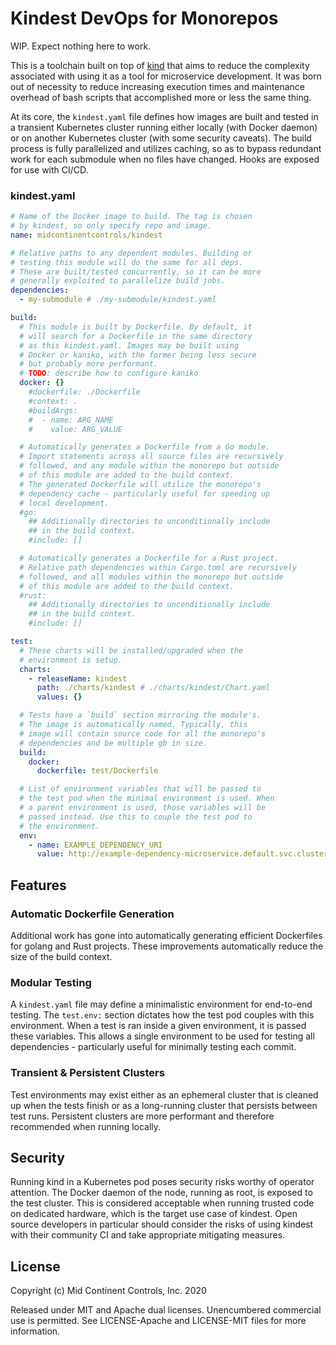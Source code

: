 # Kindest DevOps for Monorepos

WIP. Expect nothing here to work.

This is a toolchain built on top of [kind](https://github.com/kubernetes-sigs/kind) that aims to reduce the complexity associated with using it as a tool for microservice development. It was born out of necessity to reduce increasing execution times and maintenance overhead of bash scripts that accomplished more or less the same thing.

At its core, the `kindest.yaml` file defines how images are built and tested in a transient Kubernetes cluster running either locally (with Docker daemon) or on another Kubernetes cluster (with some security caveats). The build process is fully parallelized and utilizes caching, so as to bypass redundant work for each submodule when no files have changed. Hooks are exposed for use with CI/CD.

### kindest.yaml
```yaml
# Name of the Docker image to build. The tag is chosen
# by kindest, so only specify repo and image.
name: midcontinentcontrols/kindest

# Relative paths to any dependent modules. Building or
# testing this module will do the same for all deps.
# These are built/tested concurrently, so it can be more
# generally exploited to parallelize build jobs.
dependencies:
  - my-submodule # ./my-submodule/kindest.yaml

build:
  # This module is built by Dockerfile. By default, it
  # will search for a Dockerfile in the same directory
  # as this kindest.yaml. Images may be built using
  # Docker or kaniko, with the former being less secure
  # but probably more performant.
  # TODO: describe how to configure kaniko
  docker: {}
    #dockerfile: ./Dockerfile
    #context: .
    #buildArgs:
    #  - name: ARG_NAME
    #    value: ARG_VALUE

  # Automatically generates a Dockerfile from a Go module.
  # Import statements across all source files are recursively
  # followed, and any module within the monorepo but outside
  # of this module are added to the build context.
  # The generated Dockerfile will utilize the monorepo's
  # dependency cache - particularly useful for speeding up
  # local development.
  #go:
    ## Additionally directories to unconditionally include
    ## in the build context.
    #include: []

  # Automatically generates a Dockerfile for a Rust project.
  # Relative path dependencies within Cargo.toml are recursively
  # followed, and all modules within the monorepo but outside
  # of this module are added to the build context.
  #rust:
    ## Additionally directories to unconditionally include
    ## in the build context.
    #include: []

test:
  # These charts will be installed/upgraded when the
  # environment is setup.
  charts:
    - releaseName: kindest
      path: ./charts/kindest # ./charts/kindest/Chart.yaml
      values: {}

  # Tests have a `build` section mirroring the module's.
  # The image is automatically named. Typically, this
  # image will contain source code for all the monorepo's
  # dependencies and be multiple gb in size. 
  build:
    docker:
      dockerfile: test/Dockerfile

  # List of environment variables that will be passed to
  # the test pod when the minimal environment is used. When
  # a parent environment is used, those variables will be
  # passed instead. Use this to couple the test pod to
  # the environment.
  env:
    - name: EXAMPLE_DEPENDENCY_URI
      value: http://example-dependency-microservice.default.svc.cluster.local:5000
```

## Features

### Automatic Dockerfile Generation
Additional work has gone into automatically generating efficient Dockerfiles for golang and Rust projects. These improvements automatically reduce the size of the build context.

### Modular Testing
A `kindest.yaml` file may define a minimalistic environment for end-to-end testing. The `test.env:` section dictates how the test pod couples with this environment. When a test is ran inside a given environment, it is passed these variables. This allows a single environment to be used for testing all dependencies - particularly useful for minimally testing each commit.

### Transient & Persistent Clusters
Test environments may exist either as an ephemeral cluster that is cleaned up when the tests finish or as a long-running cluster that persists between test runs. Persistent clusters are more performant and therefore recommended when running locally.

## Security
Running kind in a Kubernetes pod poses security risks worthy of operator attention. The Docker daemon of the node, running as root, is exposed to the test cluster. This is considered acceptable when running trusted code on dedicated hardware, which is the target use case of kindest. Open source developers in particular should consider the risks of using kindest with their community CI and take appropriate mitigating measures. 

## License
Copyright (c) Mid Continent Controls, Inc. 2020

Released under MIT and Apache dual licenses. Unencumbered commercial use is permitted. See LICENSE-Apache and LICENSE-MIT files for more information.
